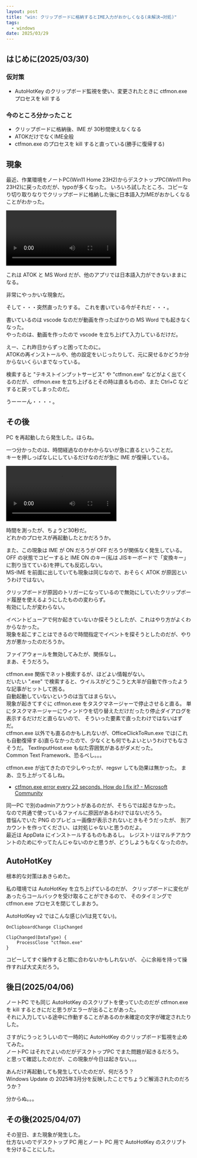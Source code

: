 ```yaml
---
layout: post
title: "win: クリップボードに格納するとIME入力がおかしくなる(未解決→対処)"
tags:
  - windows
date: 2025/03/29
---
```


## はじめに(2025/03/30)

### 仮対策

* AutoHotKey のクリップボード監視を使い、変更されたときに ctfmon.exe プロセスを kill する

### 今のところ分かったこと

* クリップボードに格納後、IME が 30秒間使えなくなる
* ATOKだけでなくIME全般
* ctfmon.exe のプロセスを kill すると直っている(勝手に復帰する)

## 現象

最近、作業環境をノートPC(Win11 Home 23H2)からデスクトップPC(Win11 Pro 23H2)に戻ったのだが、typoが多くなった。
いろいろ試したところ、コピーなり切り取りなりでクリップボードに格納した後に日本語入力IMEがおかしくなることがわかった。

<video controls>
  <source src="images/20250329-winkey.mp4" type="video/mp4" />
</video>

これは ATOK と MS Word だが、他のアプリでは日本語入力ができないままになる。

非常にやっかいな現象だ。

そして・・・突然直ったりする。
これを書いている今がそれだ・・・。

書いているのは vscode なのだが動画を作ったばかりの MS Word でも起きなくなった。  
やったのは、動画を作ったので vscode を立ち上げて入力しているだけだ。

えー、これ昨日からずっと困ってたのに。  
ATOKの再インストールや、他の設定をいじったりして、元に戻せるかどうか分からないくらいまでなっている。

検索すると "テキストインプットサービス" や "ctfmon.exe" などがよく出てくるのだが、
ctfmon.exe を立ち上げるとその時は直るものの、また Ctrl+C などすると戻ってしまったのだ。

うーーーん・・・・。

## その後

PC を再起動したら発生した。ほらね。

一つ分かったのは、時間経過なのかわからないが急に直るということだ。  
キーを押しっぱなしにしているだけなのだが急に IME が復帰している。

<video controls>
  <source src="images/20250329a-2.mp4" type="video/mp4" />
</video>

時間を測ったが、ちょうど30秒だ。  
どれかのプロセスが再起動したとかだろうか。

また、この現象は IME が ON だろうが OFF だろうが関係なく発生している。
OFF の状態でコピーすると IME ON のキー(私は JISキーボードで「変換キー」に割り当てている)を押しても反応しない。  
MS-IME を前面に出していても現象は同じなので、おそらく ATOK が原因というわけではない。

クリップボードが原因のトリガーになっているので無効にしていたクリップボード履歴を使えるようにしたものの変わらず。  
有効にしたが変わらない。

イベントビューアで何か起きていないか探そうとしたが、これはやり方がよくわからなかった。  
現象を起こすことはできるので時間指定でイベントを探そうとしたのだが、やり方が悪かったのだろうか。

ファイアウォールを無効してみたが、関係なし。  
まあ、そうだろう。

ctfmon.exe 関係でネット検索するが、ほどよい情報がない。  
だいたい ".exe" で検索すると、ウイルスがどうこうと大半が自動で作ったような記事がヒットして困る。  
自動起動していないというのは当てはまらない。  
現象が起きてすぐに ctfmon.exe をタスクマネージャーで停止させると直る。
単にタスクマネージャーにウィンドウを切り替えただけだったり停止ダイアログを表示するだけだと直らないので、
そういった要素で直ったわけではないはずだ。  
ctfmon.exe 以外でも直るのかもしれないが、OfficeClickToRun.exe では(これも自動復帰する)直らなかったので、少なくとも何でもよいというわけでもなさそうだ。
TextInputHost.exe も似た雰囲気があるがダメだった。  
Common Text Framework、恐るべし。。。

ctfmon.exe が出てきたので少しやったが、regsvr しても効果は無かった。
まあ、立ち上がってるしね。

* [ctfmon.exe error every 22 seconds. How do I fix it? - Microsoft Community](https://answers.microsoft.com/en-us/windows/forum/all/ctfmonexe-error-every-22-seconds-how-do-i-fix-it/91a3926f-a77d-49bb-91dc-9740d146e2f9)

同一PC で別のadminアカウントがあるのだが、そちらでは起きなかった。  
なので共通で使っているファイルに原因があるわけではないだろう。  
昔悩んでいた PNG のプレビュー画像が表示されないときもそうだったが、
別アカウントを作ってください、は対処じゃないと思うのだよ。  
最近は AppData にインストールするものもあるし。
レジストリはマルチアカウントのためにやってたんじゃないのかと思うが、どうしようもなくなったのか。

## AutoHotKey

根本的な対策はあきらめた。

私の環境では AutoHotKey を立ち上げているのだが、
クリップボードに変化があったらコールバックを受け取ることができるので、
そのタイミングで ctfmon.exe プロセスを閉じてしまおう。

AutoHotKey v2 ではこんな感じ(v1は見てない)。

```ahk
OnClipboardChange ClipChanged

ClipChanged(DataType) {
    ProcessClose "ctfmon.exe"
}
```

コピーしてすぐ操作すると間に合わないかもしれないが、
心に余裕を持って操作すれば大丈夫だろう。

## 後日(2025/04/06)

ノートPC でも同じ AutoHotKey のスクリプトを使っていたのだが ctfmon.exe を kill するときにだと思うがエラーが出ることがあった。  
それに入力している途中に作動することがあるのか未確定の文字が確定されたりした。

さすがにうっとうしいので一時的に AutoHotKey のクリップボード監視を止めてみた。  
ノートPC はそれでよいのだがデスクトップPC でまた問題が起きるだろう。  
と思って確認したのだが、この現象が今日は起きない。。。

あんだけ再起動しても発生していたのだが、何だろう？  
Windows Update の 2025年3月分を反映したことでちょうど解消されたのだろうか？

分からぬ。。。

## その後(2025/04/07)

その翌日、また現象が発生した。  
仕方ないのでデスクトップ PC 用とノート PC 用で AutoHotKey のスクリプトを分けることにした。
